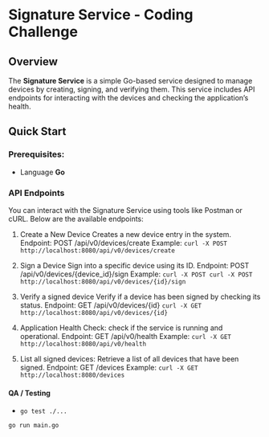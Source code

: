 # Signature Service - Coding Challenge

## Overview

The **Signature Service** is a simple Go-based service designed to manage devices by creating, signing, and verifying them. This service includes API endpoints for interacting with the devices and checking the application’s health.

## Quick Start

### Prerequisites:
- Language **Go**

### API Endpoints

You can interact with the Signature Service using tools like Postman or cURL. Below are the available endpoints:


1. Create a New Device
    Creates a new device entry in the system.
    Endpoint: POST /api/v0/devices/create
    Example:
    `curl -X POST http://localhost:8080/api/v0/devices/create`

2. Sign a Device
    Sign into a specific device using its ID.
    Endpoint: POST /api/v0/devices/{device_id}/sign
    Example:
    `curl -X POST curl -X POST http://localhost:8080/api/v0/devices/{id}/sign`

3. Verify a signed device 
    Verify if a device has been signed by checking its status.
    Endpoint: GET /api/v0/devices/{id}
    `curl -X GET http://localhost:8080/api/v0/devices/{id}`

4. Application Health Check:
    check if the service is running and operational.
    Endpoint: GET /api/v0/health
    Example:
    `curl -X GET http://localhost:8080/api/v0/health`

5. List all signed devices:
    Retrieve a list of all devices that have been signed.
    Endpoint: GET /devices
    Example:
    `curl -X GET http://localhost:8080/devices`

#### QA / Testing

- `go test ./...`


```bash
go run main.go